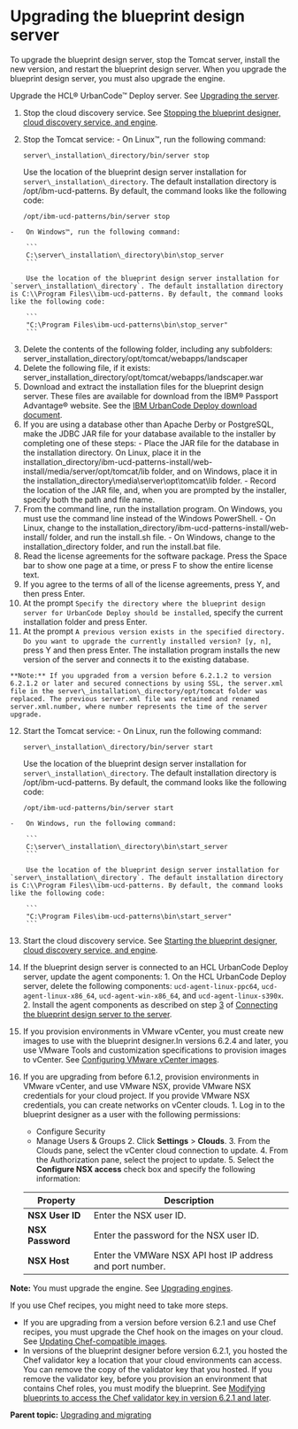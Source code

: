 # Upgrading the blueprint design server

To upgrade the blueprint design server, stop the Tomcat server, install the new version, and restart the blueprint design server. When you upgrade the blueprint design server, you must also upgrade the engine.

Upgrade the HCL® UrbanCode™ Deploy server. See [Upgrading the server](upgradeInstall.md#).

1.   Stop the cloud discovery service. See [Stopping the blueprint designer, cloud discovery service, and engine](stop_patterns.md).
2.   Stop the Tomcat service: 
    -   On Linux™, run the following command:

        ```
        server\_installation\_directory/bin/server stop
        ```

        Use the location of the blueprint design server installation for `server\_installation\_directory`. The default installation directory is /opt/ibm-ucd-patterns. By default, the command looks like the following code:

        ```
        /opt/ibm-ucd-patterns/bin/server stop
        ```

    -   On Windows™, run the following command:

        ```
        C:\server\_installation\_directory\bin\stop_server
        ```

        Use the location of the blueprint design server installation for `server\_installation\_directory`. The default installation directory is C:\\Program Files\\ibm-ucd-patterns. By default, the command looks like the following code:

        ```
        "C:\Program Files\ibm-ucd-patterns\bin\stop_server"
        ```

3.   Delete the contents of the following folder, including any subfolders: server\_installation\_directory/opt/tomcat/webapps/landscaper 
4.   Delete the following file, if it exists: server\_installation\_directory/opt/tomcat/webapps/landscaper.war 
5.   Download and extract the installation files for the blueprint design server. These files are available for download from the IBM® Passport Advantage® website. See the [IBM UrbanCode Deploy download document](https://www.ibm.com/software/passportadvantage/pao_customer.html). 
6.   If you are using a database other than Apache Derby or PostgreSQL, make the JDBC JAR file for your database available to the installer by completing one of these steps: 
    -   Place the JAR file for the database in the installation directory. On Linux, place it in the installation\_directory/ibm-ucd-patterns-install/web-install/media/server/opt/tomcat/lib folder, and on Windows, place it in the installation\_directory\\media\\server\\opt\\tomcat\\lib folder.
    -   Record the location of the JAR file, and, when you are prompted by the installer, specify both the path and file name.
7.   From the command line, run the installation program. On Windows, you must use the command line instead of the Windows PowerShell.
    -   On Linux, change to the installation\_directory/ibm-ucd-patterns-install/web-install/ folder, and run the install.sh file.
    -   On Windows, change to the installation\_directory folder, and run the install.bat file.
8.   Read the license agreements for the software package. Press the Space bar to show one page at a time, or press F to show the entire license text. 
9.   If you agree to the terms of all of the license agreements, press Y, and then press Enter. 
10.  At the prompt `Specify the directory where the blueprint design server for UrbanCode Deploy should be installed`, specify the current installation folder and press Enter. 
11.  At the prompt `A previous version exists in the specified directory. Do you want to upgrade the currently installed version? [y, n]`, press Y and then press Enter. The installation program installs the new version of the server and connects it to the existing database.

    **Note:** If you upgraded from a version before 6.2.1.2 to version 6.2.1.2 or later and secured connections by using SSL, the server.xml file in the server\_installation\_directory/opt/tomcat folder was replaced. The previous server.xml file was retained and renamed server.xml.number, where number represents the time of the server upgrade.

12.  Start the Tomcat service: 
    -   On Linux, run the following command:

        ```
        server\_installation\_directory/bin/server start
        ```

        Use the location of the blueprint design server installation for `server\_installation\_directory`. The default installation directory is /opt/ibm-ucd-patterns. By default, the command looks like the following code:

        ```
        /opt/ibm-ucd-patterns/bin/server start
        ```

    -   On Windows, run the following command:

        ```
        C:\server\_installation\_directory\bin\start_server
        ```

        Use the location of the blueprint design server installation for `server\_installation\_directory`. The default installation directory is C:\\Program Files\\ibm-ucd-patterns. By default, the command looks like the following code:

        ```
        "C:\Program Files\ibm-ucd-patterns\bin\start_server"
        ```

13.  Start the cloud discovery service. See [Starting the blueprint designer, cloud discovery service, and engine](start_patterns.md).
14.  If the blueprint design server is connected to an HCL UrbanCode Deploy server, update the agent components: 
    1.   On the HCL UrbanCode Deploy server, delete the following components: `ucd-agent-linux-ppc64`, `ucd-agent-linux-x86_64`, `ucd-agent-win-x86_64`, and `ucd-agent-linux-s390x`. 
    2.   Install the agent components as described on step [3](ucdp_integrate.md#agent_components_step) of [Connecting the blueprint design server to the server](ucdp_integrate.md). 
15. If you provision environments in VMware vCenter, you must create new images to use with the blueprint designer.In versions 6.2.4 and later, you use VMware Tools and customization specifications to provision images to vCenter. See [Configuring VMware vCenter images](cloud_connect_vmware_images.md#).
16.  If you are upgrading from before 6.1.2, provision environments in VMware vCenter, and use VMware NSX, provide VMware NSX credentials for your cloud project. If you provide VMware NSX credentials, you can create networks on vCenter clouds.
    1.   Log in to the blueprint designer as a user with the following permissions: 
        -   Configure Security
        -   Manage Users & Groups
    2.   Click **Settings** \> **Clouds**. 
    3.   From the Clouds pane, select the vCenter cloud connection to update. 
    4.   From the Authorization pane, select the project to update. 
    5.   Select the **Configure NSX access** check box and specify the following information: 

        |Property|Description|
        |--------|-----------|
        |**NSX User ID**|Enter the NSX user ID.|
        |**NSX Password**|Enter the password for the NSX user ID.|
        |**NSX Host**|Enter the VMWare NSX API host IP address and port number.|


**Note:** You must upgrade the engine. See [Upgrading engines](upgrade_engine.md).

If you use Chef recipes, you might need to take more steps.

-   If you are upgrading from a version before version 6.2.1 and use Chef recipes, you must upgrade the Chef hook on the images on your cloud. See [Updating Chef-compatible images](cloud_update_chef_images.md#).
-   In versions of the blueprint designer before version 6.2.1, you hosted the Chef validator key a location that your cloud environments can access. You can remove the copy of the validator key that you hosted. If you remove the validator key, before you provision an environment that contains Chef roles, you must modify the blueprint. See [Modifying blueprints to access the Chef validator key in version 6.2.1 and later](chef_validator.md#).

**Parent topic:** [Upgrading and migrating](../../com.ibm.udeploy.doc/topics/c_node_upgrading.md)

